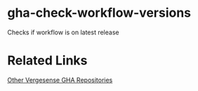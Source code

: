 # gha-check-workflow-versions
Checks if workflow is on latest release

# Related Links
[Other Vergesense GHA Repositories](https://github.com/vergesense?q=gha-&type=all&language=&sort=)

